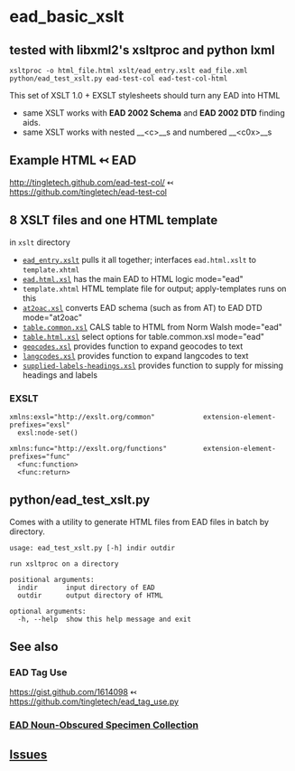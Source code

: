 # ead_basic_xslt

## tested with libxml2's xsltproc and python lxml

`xsltproc -o html_file.html xslt/ead_entry.xslt ead_file.xml`
`python/ead_test_xslt.py ead-test-col ead-test-col-html`

This set of XSLT 1.0 + EXSLT stylesheets should turn any EAD into
HTML

* same XSLT works with __EAD 2002 Schema__ and __EAD 2002 DTD__ finding aids.
* same XSLT works with nested __&lt;c>__s and numbered __&lt;c0x>__s

## Example HTML ↢ EAD
http://tingletech.github.com/ead-test-col/ ↢ https://github.com/tingletech/ead-test-col

## 8 XSLT files and one HTML template

in `xslt` directory

 * [`ead_entry.xslt`](http://tingletech.github.com/ead_basic_xslt/docs/ead_entry.html) pulls it all together; interfaces `ead.html.xslt` to `template.xhtml`
 * [`ead.html.xsl`](http://tingletech.github.com/ead_basic_xslt/docs/ead.html.html) has the main EAD to HTML logic mode="ead"
 * `template.xhtml` HTML template file for output; apply-templates runs on this
 * [`at2oac.xsl`](http://tingletech.github.com/ead_basic_xslt/docs/at2oac.xsl) converts EAD schema (such as from AT) to EAD DTD mode="at2oac"
 * [`table.common.xsl`](http://tingletech.github.com/ead_basic_xslt/docs/table.common.html) CALS table to HTML from Norm Walsh mode="ead"
 * [`table.html.xsl`](http://tingletech.github.com/ead_basic_xslt/docs/table.html.html) select options for table.common.xsl mode="ead"
 * [`geocodes.xsl`](http://tingletech.github.com/ead_basic_xslt/docs/geocodes.html) provides function to expand geocodes to text
 * [`langcodes.xsl`](http://tingletech.github.com/ead_basic_xslt/docs/langcodes.html) provides function to expand langcodes to text 
 * [`supplied-labels-headings.xsl`](http://tingletech.github.com/ead_basic_xslt/docs/supplied-labels-headings.html) provides function to supply for
    missing headings and labels

### EXSLT

```
xmlns:exsl="http://exslt.org/common"            extension-element-prefixes="exsl"
  exsl:node-set()
  
xmlns:func="http://exslt.org/functions"         extension-element-prefixes="func"
  <func:function>
  <func:return>
```

## python/ead_test_xslt.py
Comes with a utility to generate HTML files from EAD files in batch by directory.

```
usage: ead_test_xslt.py [-h] indir outdir

run xsltproc on a directory

positional arguments:
  indir       input directory of EAD
  outdir      output directory of HTML

optional arguments:
  -h, --help  show this help message and exit
```

## See also

### EAD Tag Use
https://gist.github.com/1614098 ↢ https://github.com/tingletech/ead_tag_use.py

### [EAD Noun-Obscured Specimen Collection](https://github.com/tingletech/ead-test-col/wiki)

## [Issues](https://github.com/tingletech/ead_basic_xslt/issues)
